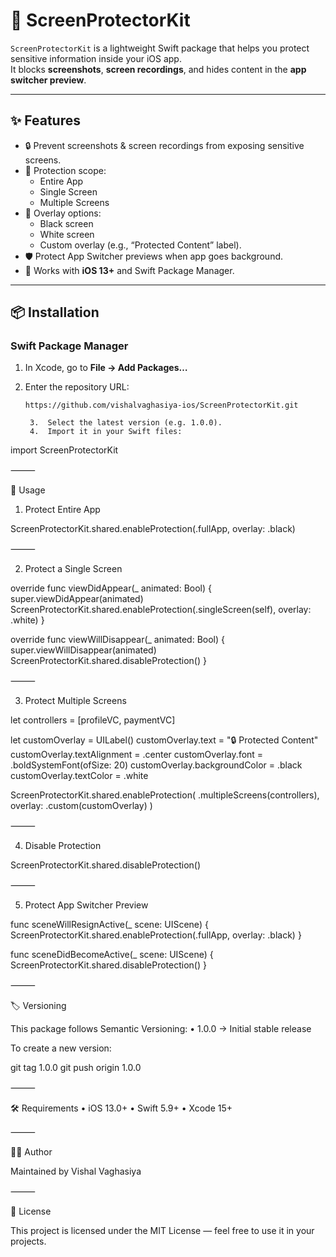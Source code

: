 # 📱 ScreenProtectorKit

`ScreenProtectorKit` is a lightweight Swift package that helps you protect sensitive information inside your iOS app.  
It blocks **screenshots**, **screen recordings**, and hides content in the **app switcher preview**.  

---

## ✨ Features
- 🔒 Prevent screenshots & screen recordings from exposing sensitive screens.  
- 📱 Protection scope:  
  - Entire App  
  - Single Screen  
  - Multiple Screens  
- 🎨 Overlay options:  
  - Black screen  
  - White screen  
  - Custom overlay (e.g., “Protected Content” label).  
- 🛡 Protect App Switcher previews when app goes background.  
- 🚀 Works with **iOS 13+** and Swift Package Manager.  

---

## 📦 Installation

### Swift Package Manager

1. In Xcode, go to **File → Add Packages…**  
2. Enter the repository URL:  

   ```text
   https://github.com/vishalvaghasiya-ios/ScreenProtectorKit.git

	3.	Select the latest version (e.g. 1.0.0).
	4.	Import it in your Swift files:

import ScreenProtectorKit



⸻

🚀 Usage

1. Protect Entire App

ScreenProtectorKit.shared.enableProtection(.fullApp, overlay: .black)


⸻

2. Protect a Single Screen

override func viewDidAppear(_ animated: Bool) {
    super.viewDidAppear(animated)
    ScreenProtectorKit.shared.enableProtection(.singleScreen(self), overlay: .white)
}

override func viewWillDisappear(_ animated: Bool) {
    super.viewWillDisappear(animated)
    ScreenProtectorKit.shared.disableProtection()
}


⸻

3. Protect Multiple Screens

let controllers = [profileVC, paymentVC]

let customOverlay = UILabel()
customOverlay.text = "🔒 Protected Content"
customOverlay.textAlignment = .center
customOverlay.font = .boldSystemFont(ofSize: 20)
customOverlay.backgroundColor = .black
customOverlay.textColor = .white

ScreenProtectorKit.shared.enableProtection(
    .multipleScreens(controllers),
    overlay: .custom(customOverlay)
)


⸻

4. Disable Protection

ScreenProtectorKit.shared.disableProtection()


⸻

5. Protect App Switcher Preview

func sceneWillResignActive(_ scene: UIScene) {
    ScreenProtectorKit.shared.enableProtection(.fullApp, overlay: .black)
}

func sceneDidBecomeActive(_ scene: UIScene) {
    ScreenProtectorKit.shared.disableProtection()
}


⸻

🏷 Versioning

This package follows Semantic Versioning:
	•	1.0.0 → Initial stable release

To create a new version:

git tag 1.0.0
git push origin 1.0.0


⸻

🛠 Requirements
	•	iOS 13.0+
	•	Swift 5.9+
	•	Xcode 15+

⸻

👨‍💻 Author

Maintained by Vishal Vaghasiya

⸻

📄 License

This project is licensed under the MIT License — feel free to use it in your projects.
